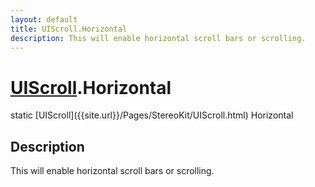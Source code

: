 ```yaml
---
layout: default
title: UIScroll.Horizontal
description: This will enable horizontal scroll bars or scrolling.
---
```

# [UIScroll]({{site.url}}/Pages/StereoKit/UIScroll.html).Horizontal

<div class='signature' markdown='1'>
static [UIScroll]({{site.url}}/Pages/StereoKit/UIScroll.html) Horizontal
</div>

## Description
This will enable horizontal scroll bars or scrolling.

